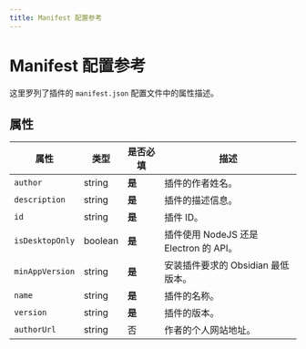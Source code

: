 ```yaml
---
title: Manifest 配置参考
---
```


# Manifest 配置参考

这里罗列了插件的 `manifest.json` 配置文件中的属性描述。

## 属性

| 属性        | 类型    | 是否必填 | 描述                                            |
|-----------------|---------|----------|--------------------------------------------------------|
| `author`        | string  | **是**  | 插件的作者姓名。                              |
| `description`   | string  | **是**  | 插件的描述信息。                   |
| `id`            | string  | **是**  | 插件 ID。                                 |
| `isDesktopOnly` | boolean | **是**  | 插件使用 NodeJS 还是 Electron 的 API。      |
| `minAppVersion` | string  | **是**  | 安装插件要求的 Obsidian 最低版本。 |
| `name`          | string  | **是**  | 插件的名称。                       |
| `version`       | string  | **是**  | 插件的版本。                            |
| `authorUrl`     | string  | 否       | 作者的个人网站地址。                             |
